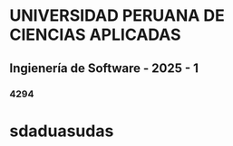 # UNIVERSIDAD PERUANA DE CIENCIAS APLICADAS
## Ingienería de Software - 2025 - 1
### 4294
# sdaduasudas
